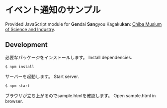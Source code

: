 # イベント通知のサンプル
Provided JavaScript module for **Gen**dai **San**gyou Kagaku**kan**: [Chiba Musium of Science and Industry](http://www2.chiba-muse.or.jp/SCIENCE/index.html).

## Development

必要なパッケージをインストールします。
Install dependencies.
```
$ npm install
```

サーバーを起動します。
Start server.
```
$ npm start
```

ブラウザが立ち上がるのでsample.htmlを確認します。
Open sample.html in browser.
